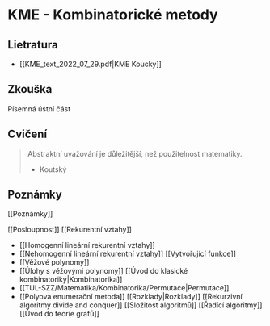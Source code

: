 # KME - Kombinatorické metody

## Lietratura
- [[KME_text_2022_07_29.pdf|KME Koucky]]
## Zkouška

Písemná
ústní část

## Cvičení

> Abstraktní uvažování je důležitější, než použitelnost matematiky.
> - Koutský

## Poznámky
[[Poznámky]]

[[Posloupnost]]
[[Rekurentní vztahy]]
- [[Homogenní lineární rekurentní vztahy]]
- [[Nehomogenní lineární rekurentní vztahy]]
[[Vytvořující funkce]]
- [[Věžové polynomy]]
- [[Úlohy s věžovými polynomy]]
[[Úvod do klasické kombinatoriky|Kombinatorika]]
- [[TUL-SZZ/Matematika/Kombinatorika/Permutace|Permutace]]
- [[Polyova enumerační metoda]]
[[Rozklady|Rozklady]]
[[Rekurzivní algoritmy divide and conquer]]
[[Složitost algoritmů]]
[[Řadící algoritmy]]
[[Úvod do teorie grafů]]


